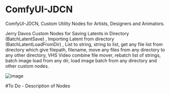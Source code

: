 # ComfyUI-JDCN
ComfyUI-JDCN, Custom Utility Nodes for Artists, Designers and Animators.

Jerry Davos Custom Nodes for Saving Latents in Directory (BatchLatentSave) , Importing Latent from directory (BatchLatentLoadFromDir) , List to string, string to list, get any file list from directory which give filepath, filename, move any files from any directory to any other directory, VHS Video combine file mover, rebatch list of strings, batch image load from any dir, load image batch from any directory and other custom nodes.


![image](https://github.com/daxcay/ComfyUI-JDCN/assets/152957217/bfffc244-aec9-491f-a954-e5adc3a52d0b)

#To Do - Description of Nodes 
